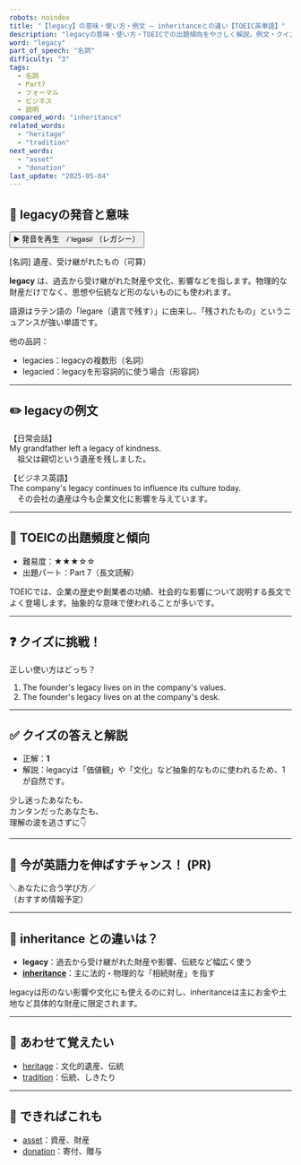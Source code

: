 ```yaml
---
robots: noindex
title: "【legacy】の意味・使い方・例文 ― inheritanceとの違い【TOEIC英単語】"
description: "legacyの意味・使い方・TOEICでの出題傾向をやさしく解説。例文・クイズ付きでinheritanceとの違いもわかりやすく学べます。"
word: "legacy"
part_of_speech: "名詞"
difficulty: "3"
tags:
  - 名詞
  - Part7
  - フォーマル
  - ビジネス
  - 説明
compared_word: "inheritance"
related_words:
  - "heritage"
  - "tradition"
next_words:
  - "asset"
  - "donation"
last_update: "2025-05-04"
---
```


## 🔰 legacyの発音と意味

<button class="play-audio" onclick="playTTS('legacy')">
  <span class="play-audio-main">
    ▶️ 発音を再生　/ˈleɡəsi/
  </span>
  <span class="play-audio-sub">
    （レガシー）
  </span>
</button>

[名詞] 遺産、受け継がれたもの（可算）

**legacy** は、過去から受け継がれた財産や文化、影響などを指します。物理的な財産だけでなく、思想や伝統など形のないものにも使われます。

語源はラテン語の「legare（遺言で残す）」に由来し、「残されたもの」というニュアンスが強い単語です。

他の品詞：  
- legacies：legacyの複数形（名詞）
- legacied：legacyを形容詞的に使う場合（形容詞）

---

## ✏️ legacyの例文

【日常会話】  
My grandfather left a legacy of kindness.  
　祖父は親切という遺産を残しました。

【ビジネス英語】  
The company's legacy continues to influence its culture today.  
　その会社の遺産は今も企業文化に影響を与えています。

---

## 🎯 TOEICの出題頻度と傾向

- 難易度：★★★☆☆
- 出題パート：Part 7（長文読解）

TOEICでは、企業の歴史や創業者の功績、社会的な影響について説明する長文でよく登場します。抽象的な意味で使われることが多いです。

---

## ❓ クイズに挑戦！

正しい使い方はどっち？

1. The founder's legacy lives on in the company's values.  
2. The founder's legacy lives on at the company's desk.

---

## ✅ クイズの答えと解説

- 正解：**1**
- 解説：legacyは「価値観」や「文化」など抽象的なものに使われるため、1が自然です。

少し迷ったあなたも、  
カンタンだったあなたも、  
理解の波を逃さずに👇️

---

## 🚀 今が英語力を伸ばすチャンス！ (PR)

<div class="info-center">
＼あなたに合う学び方／<br>  
（おすすめ情報予定）
</div>

---

## 🤔  inheritance との違いは？

- **legacy**：過去から受け継がれた財産や影響、伝統など幅広く使う
- **[inheritance](/word/inheritance/)**：主に法的・物理的な「相続財産」を指す

legacyは形のない影響や文化にも使えるのに対し、inheritanceは主にお金や土地など具体的な財産に限定されます。

---

## 🧩 あわせて覚えたい

- [heritage](/word/heritage/)：文化的遺産、伝統
- [tradition](/word/tradition/)：伝統、しきたり

---

## 📖 できればこれも

- [asset](/word/asset/)：資産、財産
- [donation](/word/donation/)：寄付、贈与

<!-- cvid: aid14_bid03 -->
